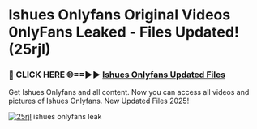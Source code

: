 # Ishues Onlyfans Original Videos 0nlyFans Leaked - Files Updated! (25rjl)

<h3>🔴 CLICK HERE 🌐==►► <a href="https://tinyurl.com/3hn5wdd3" rel="nofollow">Ishues Onlyfans Updated Files</a></h3>

Get Ishues Onlyfans and all content. Now you can access all videos and pictures of Ishues Onlyfans. New Updated Files 2025!

[![25rjl](https://i.imgur.com/4HnBqBT.gif)](https://tinyurl.com/3hn5wdd3)
ishues onlyfans leak